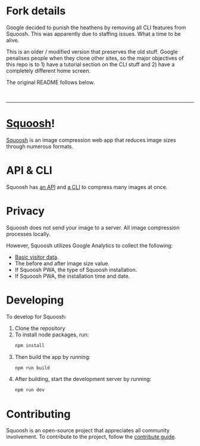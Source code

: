 # Fork details

Google decided to punish the heathens by removing all CLI features from
Squoosh. This was apparently due to staffing issues. What a time to be alive.

This is an older / modified version that preserves the old stuff. Google
penalises people when they clone other sites, so the major objectives of this
repo is to 1) have a tutorial section on the CLI stuff and 2) have a completely
different home screen.

The original README follows below.

<br>

---

# [Squoosh]!

[Squoosh] is an image compression web app that reduces image sizes through numerous formats.

# API & CLI

Squoosh has [an API](https://github.com/GoogleChromeLabs/squoosh/tree/dev/libsquoosh) and [a CLI](https://github.com/GoogleChromeLabs/squoosh/tree/dev/cli) to compress many images at once.

# Privacy

Squoosh does not send your image to a server. All image compression processes locally.

However, Squoosh utilizes Google Analytics to collect the following:

- [Basic visitor data](https://support.google.com/analytics/answer/6004245?ref_topic=2919631).
- The before and after image size value.
- If Squoosh PWA, the type of Squoosh installation.
- If Squoosh PWA, the installation time and date.

# Developing

To develop for Squoosh:

1. Clone the repository
1. To install node packages, run:
   ```sh
   npm install
   ```
1. Then build the app by running:
   ```sh
   npm run build
   ```
1. After building, start the development server by running:
   ```sh
   npm run dev
   ```

# Contributing

Squoosh is an open-source project that appreciates all community involvement. To contribute to the project, follow the [contribute guide](/CONTRIBUTING.md).

[squoosh]: https://squoosh.app
